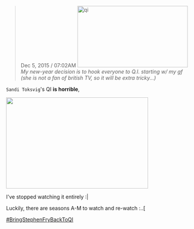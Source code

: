 <blockquote>
Dec 5, 2015 / 07:02AM
<img src="https://icompile.eladkarako.com/_uploads/2015/12/qi.jpg" alt="qi" width="300" height="168"/>
<em>
My new-year decision is to hook everyone to Q.I.
starting w/ my gf (she is not a fan of british TV, so it will be extra tricky...)
</em>
</blockquote>


<code>Sandi Toksvig</code>'s QI <strong>is horrible</strong>,

<img src="https://icompile.eladkarako.com/_uploads/2015/12/icompile.eladkarako.com_sandi_toksvig_qi_is_horrible-1.gif" alt="" width="386" height="249"/>

I've stopped watching it entirely :|

Luckily, there are seasons A-M to watch and re-watch :..[

<a href="https://www.twitter.com/hashtag/BringStephenFryBackToQI?src=hash" target="_blank">#BringStephenFryBackToQI</a>